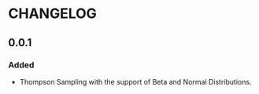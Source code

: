 # CHANGELOG

## 0.0.1
### Added
- Thompson Sampling with the support of Beta and Normal Distributions.
